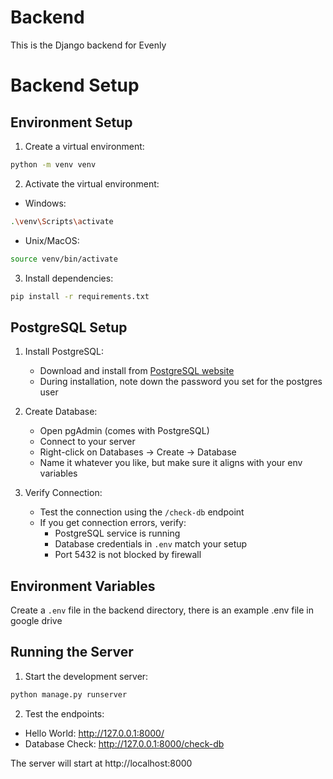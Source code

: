 # Backend

This is the Django backend for Evenly

# Backend Setup

## Environment Setup

1. Create a virtual environment:

```bash
python -m venv venv
```

2. Activate the virtual environment:

- Windows:

```bash
.\venv\Scripts\activate
```

- Unix/MacOS:

```bash
source venv/bin/activate
```

3. Install dependencies:

```bash
pip install -r requirements.txt
```

## PostgreSQL Setup

1. Install PostgreSQL:

   - Download and install from [PostgreSQL website](https://www.postgresql.org/download/)
   - During installation, note down the password you set for the postgres user

2. Create Database:

   - Open pgAdmin (comes with PostgreSQL)
   - Connect to your server
   - Right-click on Databases → Create → Database
   - Name it whatever you like, but make sure it aligns with your env variables

3. Verify Connection:
   - Test the connection using the `/check-db` endpoint
   - If you get connection errors, verify:
     - PostgreSQL service is running
     - Database credentials in `.env` match your setup
     - Port 5432 is not blocked by firewall

## Environment Variables

Create a `.env` file in the backend directory, there is an example .env file in google drive

## Running the Server

1. Start the development server:

```bash
python manage.py runserver
```

2. Test the endpoints:

- Hello World: http://127.0.0.1:8000/
- Database Check: http://127.0.0.1:8000/check-db

The server will start at http://localhost:8000

